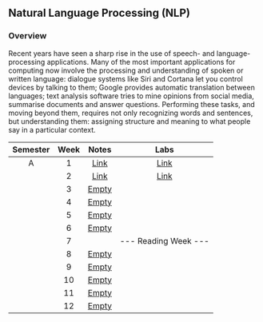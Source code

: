 ## Natural Language Processing (NLP)

### Overview
Recent years have seen a sharp rise in the use of speech- and language-processing applications.  Many of the most important applications for computing now involve the processing and understanding of spoken or written language: dialogue systems like Siri and Cortana let you control devices by talking to them; Google provides automatic translation between languages; text analysis software tries to mine opinions from social media, summarise documents and answer questions. Performing these tasks, and moving beyond them, requires not only recognizing words and sentences, but understanding them: assigning structure and meaning to what people say in a particular context.

| Semester   |      Week |  Notes | Labs |
|:----------:|:-------------:|:------:|:------:|
| A |  1 | [Link](https://github.com/mughees-asif/postgraduate-artificial-intelligence/tree/master/Semester%20A/Natural%20Language%20Processing/notes/Week%201) | [Link](https://github.com/mughees-asif/postgraduate-artificial-intelligence/tree/master/Semester%20A/Natural%20Language%20Processing/labs/Lab%200) |
|  |  2 | [Link](https://github.com/mughees-asif/postgraduate-artificial-intelligence/tree/master/Semester%20A/Natural%20Language%20Processing/notes/Week%202) | [Link](https://github.com/mughees-asif/postgraduate-artificial-intelligence/tree/master/Semester%20A/Natural%20Language%20Processing/labs/Lab%202) |
|  |  3 | [Empty]() | |
|  |  4 | [Empty]() ||
|  |  5 | [Empty]() | |
|  |  6 | [Empty]() | |
|  |  7 |  | --- Reading Week --- |
|  |  8 | [Empty]() | |
|  |  9 | [Empty]() | |
|  |  10 | [Empty]() |  |
|  |  11 | [Empty]() | |
|  |  12 | [Empty]() |  |